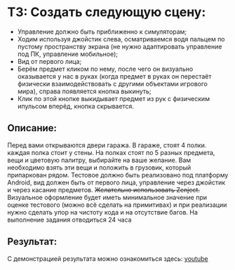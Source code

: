 # ТЗ: Создать следующую сцену:
* Управление должно быть приближенно к симуляторам;
* Ходим используя джойстик слева, осматриваемся водя пальцем по пустому пространству экрана (не нужно адаптировать управление под ПК, управление мобильное);
* Вид от первого лица;
* Берём предмет кликом по нему, после чего он визуально оказывается у нас в руках (когда предмет в руках он перестаёт физически взаимодействовать с другими объектами игрового мира), справа появляется кнопка выкинуть;
* Клик по этой кнопке выкидывает предмет из рук с физическим ипульсом вперёд, кнопка скрывается.
## Описание:
Перед вами открываются двери гаража. В гараже, стоят 4 полки. каждая полка стоит у стены. На полках стоят по 5  разных предмета, вещи и цветовую палитру, выбирайте на ваше желание. Вам необходимо взять эти вещи и положить в грузовик, который припаркован рядом.
Тестовое должно быть реализовано под платформу Android, вид должен быть от первого лица, управление через джойстик и через касание предметов. ~~Желательно использовать Zenject.~~
Визуальное оформление будет иметь минимальное значение при оценке тестового (можно всё сделать на примитивах) и при реализации нужно сделать упор на чистоту кода и на отсутствие багов.
На выполнение задания отводиться 24 часа
## Результат:
С демонстрацией результата можно ознакомиться здесь: [youtube](https://youtu.be/tfDPifYFkdA?si=yK2z4KGlcWUxCX15)
